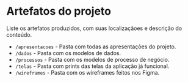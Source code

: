 # Artefatos do projeto

Liste os artefatos produzidos, com suas localizaçãoes e descrição do conteúdo.

* `/apresentacoes` - Pasta com todas as apresentações do projeto.
* `/dados` - Pasta com os modelos de dados.
* `/processos` - Pasta com os modelos de processo de negócio.
* `/telas` - Pasta com prints das telas da aplicação já funcional.
* `/wireframes` - Pasta com os wireframes feitos nos Figma.
  